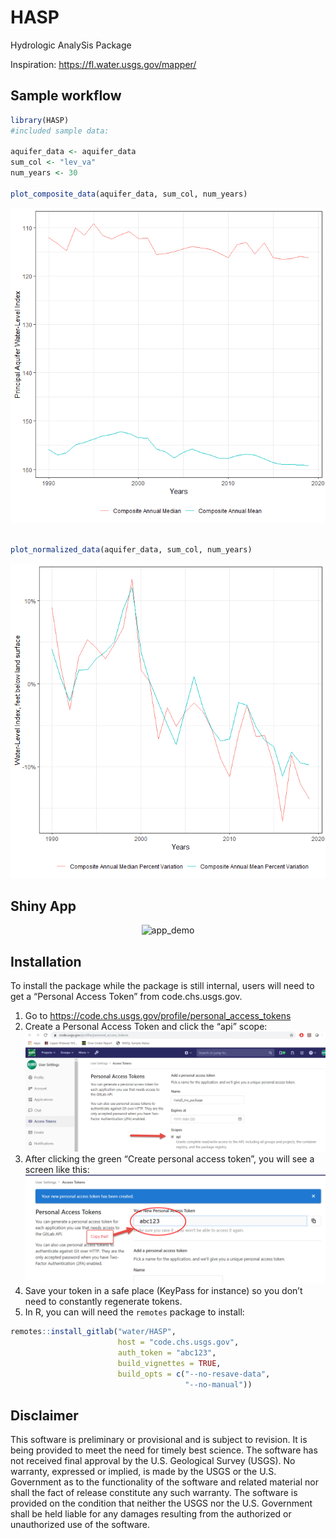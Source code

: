 # HASP

Hydrologic AnalySis Package

Inspiration: <https://fl.water.usgs.gov/mapper/>

## Sample workflow

``` r
library(HASP)
#included sample data:

aquifer_data <- aquifer_data
sum_col <- "lev_va"
num_years <- 30

plot_composite_data(aquifer_data, sum_col, num_years)
```

![](man/figures/example-1.png)<!-- -->

``` r

plot_normalized_data(aquifer_data, sum_col, num_years)
```

![](man/figures/example-2.png)<!-- -->

## Shiny App

<p align="center">

<img src="https://code.chs.usgs.gov/water/HASP/raw/master/man/figures/app.gif" alt="app_demo">

</p>

## Installation

To install the package while the package is still internal, users will
need to get a “Personal Access Token” from code.chs.usgs.gov.

1.  Go to <https://code.chs.usgs.gov/profile/personal_access_tokens>
2.  Create a Personal Access Token and click the “api” scope:
    ![pat](man/figures/pat.png)
3.  After clicking the green “Create personal access token”, you will
    see a screen like this: ![pat](man/figures/save_pat.png)
4.  Save your token in a safe place (KeyPass for instance) so you don’t
    need to constantly regenerate tokens.
5.  In R, you can will need the `remotes` package to install:

<!-- end list -->

``` r
remotes::install_gitlab("water/HASP", 
                        host = "code.chs.usgs.gov", 
                        auth_token = "abc123",
                        build_vignettes = TRUE, 
                        build_opts = c("--no-resave-data",
                                       "--no-manual"))
```

## Disclaimer

This software is preliminary or provisional and is subject to revision.
It is being provided to meet the need for timely best science. The
software has not received final approval by the U.S. Geological Survey
(USGS). No warranty, expressed or implied, is made by the USGS or the
U.S. Government as to the functionality of the software and related
material nor shall the fact of release constitute any such warranty. The
software is provided on the condition that neither the USGS nor the U.S.
Government shall be held liable for any damages resulting from the
authorized or unauthorized use of the software.
